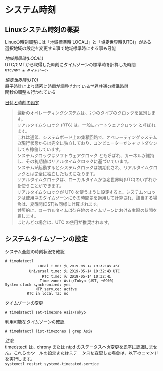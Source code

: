 # システム時刻

## Linuxシステム時刻の概要  
Linuxの時刻調整には「地域標準時(LOCAL)」と「協定世界時(UTC)」がある  
選択地域の設定を変更する事で地域標準時にする事も可能  

<i class="fas fa-check-circle">地域標準時(LOCAL)</i>  
UTC/GMTから取得した時刻にタイムゾーンの標準時を計算した時間  
`UTC/GMT ± タイムゾーン`  

<i class="fas fa-check-circle">協定世界時(UTC)</i>  
原子時計により精密に時間が調整されている世界共通の標準時間  
閏秒の調整も行われている  

<i class="fas fa-external-link-alt"></i> [日付と時刻の設定](https://access.redhat.com/documentation/ja-jp/red_hat_enterprise_linux/7/html/system_administrators_guide/chap-configuring_the_date_and_time)  
>最新のオペレーティングシステムは、2つのタイプのクロックを区別します。  
>リアルタイムクロック (RTC) は、一般にハードウェアクロック と呼ばれます。  
>これは通常、システムボード上の集積回路で、オペレーティングシステムの現行状態からは完全に独立しており、コンピューターがシャットダウンしても稼働しています。  
>システムクロックはソフトウェアクロック とも呼ばれ、カーネルが維持し、その初期値はリアルタイムクロックに基づいています。  
>システムが起動するとシステムクロックは初期化され、リアルタイムクロックとは完全に独立したものになります。  
>リアルタイムクロックは、ローカルタイムか協定世界時(UTC)のいずれかを使うことができます。  
>リアルタイムクロックが UTC を使うように設定すると、システムクロックは使用中のタイムゾーンにその時間差を適用して計算され、該当する場合は、夏時間(DST)も同様に計算されます。  
>対照的に、ローカルタイムは存在地のタイムゾーンにおける実際の時間を表します。  
>ほとんどの場合は、UTC の使用が推奨されます。  

## システムタイムゾーンの設定  
システム全般の時刻状況を確認  

```
# timedatectl
               Local time: 火 2019-05-14 19:32:43 JST
           Universal time: 火 2019-05-14 10:32:43 UTC
                 RTC time: 火 2019-05-14 10:32:41
                Time zone: Asia/Tokyo (JST, +0900)
System clock synchronized: yes
              NTP service: active
          RTC in local TZ: no
```

タイムゾーンの変更  

```
# timedatectl set-timezone Asia/Tokyo
```

利用可能なタイムゾーンの確認  

```
# timedatectl list-timezones | grep Asia
```

<i class="fas fa-exclamation-triangle">注意</i>  
timedatectl は、chrony または ntpd のステータスへの変更を即座に認識しません。これらのツールの設定またはステータスを変更した場合は、以下のコマンドを実行します。  
`systemctl restart systemd-timedated.service`  
